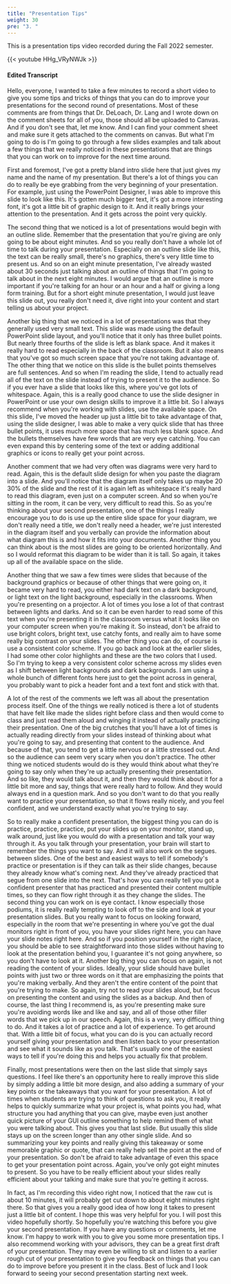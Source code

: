 ```yaml
---
title: "Presentation Tips"
weight: 30
pre: "3. "
---
```


This is a presentation tips video recorded during the Fall 2022 semester.

{{< youtube HHg_VRyNWJk >}}

#### Edited Transcript

Hello, everyone, I wanted to take a few minutes to record a short video to give you some tips and tricks of things that you can do to improve your presentations for the second round of presentations. Most of these comments are from things that Dr. DeLoach, Dr. Lang and I wrote down on the comment sheets for all of you, those should all be uploaded to Canvas. And if you don't see that, let me know. And I can find your comment sheet and make sure it gets attached to the comments on canvas. But what I'm going to do is I'm going to go through a few slides examples and talk about a few things that we really noticed in these presentations that are things that you can work on to improve for the next time around. 

First and foremost, I've got a pretty bland intro slide here that just gives my name and the name of my presentation. But there's a lot of things you can do to really be eye grabbing from the very beginning of your presentation. For example, just using the PowerPoint Designer, I was able to improve this slide to look like this. It's gotten much bigger text, it's got a more interesting font, it's got a little bit of graphic design to it. And it really brings your attention to the presentation. And it gets across the point very quickly. 

The second thing that we noticed is a lot of presentations would begin with an outline slide. Remember that the presentation that you're giving are only going to be about eight minutes. And so you really don't have a whole lot of time to talk during your presentation. Especially on an outline slide like this, the text can be really small, there's no graphics, there's very little time to present us. And so on an eight minute presentation, I've already wasted about 30 seconds just talking about an outline of things that I'm going to talk about in the next eight minutes. I would argue that an outline is more important if you're talking for an hour or an hour and a half or giving a long form training. But for a short eight minute presentation, I would just leave this slide out, you really don't need it, dive right into your content and start telling us about your project. 

Another big thing that we noticed in a lot of presentations was that they generally used very small text. This slide was made using the default PowerPoint slide layout, and you'll notice that it only has three bullet points. But nearly three fourths of the slide is left as blank space. And it makes it really hard to read especially in the back of the classroom. But it also means that you've got so much screen space that you're not taking advantage of. The other thing that we notice on this slide is the bullet points themselves are full sentences. And so when I'm reading the slide, I tend to actually read all of the text on the slide instead of trying to present it to the audience. So if you ever have a slide that looks like this, where you've got lots of whitespace. Again, this is a really good chance to use the slide designer in PowerPoint or use your own design skills to improve it a little bit. So I always recommend when you're working with slides, use the available space. On this slide, I've moved the header up just a little bit to take advantage of that, using the slide designer, I was able to make a very quick slide that has three bullet points, it uses much more space that has much less blank space. And the bullets themselves have few words that are very eye catching. You can even expand this by centering some of the text or adding additional graphics or icons to really get your point across. 

Another comment that we had very often was diagrams were very hard to read. Again, this is the default slide design for when you paste the diagram into a slide. And you'll notice that the diagram itself only takes up maybe 20 30% of the slide and the rest of it is again left as whitespace it's really hard to read this diagram, even just on a computer screen. And so when you're sitting in the room, it can be very, very difficult to read this. So as you're thinking about your second presentation, one of the things I really encourage you to do is use up the entire slide space for your diagram, we don't really need a title, we don't really need a header, we're just interested in the diagram itself and you verbally can provide the information about what diagram this is and how it fits into your documents. Another thing you can think about is the most slides are going to be oriented horizontally. And so I would reformat this diagram to be wider than it is tall. So again, it takes up all of the available space on the slide. 

Another thing that we saw a few times were slides that because of the background graphics or because of other things that were going on, it became very hard to read, you either had dark text on a dark background, or light text on the light background, especially in the classrooms. When you're presenting on a projector. A lot of times you lose a lot of that contrast between lights and darks. And so it can be even harder to read some of this text when you're presenting it in the classroom versus what it looks like on your computer screen when you're making it. So instead, don't be afraid to use bright colors, bright text, use catchy fonts, and really aim to have some really big contrast on your slides. The other thing you can do, of course is use a consistent color scheme. If you go back and look at the earlier slides, I had some other color highlights and these are the two colors that I used. So I'm trying to keep a very consistent color scheme across my slides even as I shift between light backgrounds and dark backgrounds. I am using a whole bunch of different fonts here just to get the point across in general, you probably want to pick a header font and a text font and stick with that. 

A lot of the rest of the comments we left was all about the presentation process itself. One of the things we really noticed is there a lot of students that have felt like made the slides right before class and then would come to class and just read them aloud and winging it instead of actually practicing their presentation. One of the big crutches that you'll have a lot of times is actually reading directly from your slides instead of thinking about what you're going to say, and presenting that content to the audience. And because of that, you tend to get a little nervous or a little stressed out. And so the audience can seem very scary when you don't practice. The other thing we noticed students would do is they would think about what they're going to say only when they're up actually presenting their presentation. And so like, they would talk about it, and then they would think about it for a little bit more and say, things that were really hard to follow. And they would always end in a question mark. And so you don't want to do that you really want to practice your presentation, so that it flows really nicely, and you feel confident, and we understand exactly what you're trying to say. 

So to really make a confident presentation, the biggest thing you can do is practice, practice, practice, put your slides up on your monitor, stand up, walk around, just like you would do with a presentation and talk your way through it. As you talk through your presentation, your brain will start to remember the things you want to say. And it will also work on the segues. between slides. One of the best and easiest ways to tell if somebody's practice or presentation is if they can talk as their slide changes, because they already know what's coming next. And they've already practiced that segue from one slide into the next. That's how you can really tell you got a confident presenter that has practiced and presented their content multiple times, so they can flow right through it as they change the slides. The second thing you can work on is eye contact. I know especially those podiums, it is really really tempting to look off to the side and look at your presentation slides. But you really want to focus on looking forward, especially in the room that we're presenting in where you've got the dual monitors right in front of you, you have your slides right here, you can have your slide notes right here. And so if you position yourself in the right place, you should be able to see straightforward into those slides without having to look at the presentation behind you, I guarantee it's not going anywhere, so you don't have to look at it. Another big thing you can focus on again, is not reading the content of your slides. Ideally, your slide should have bullet points with just two or three words on it that are emphasizing the points that you're making verbally. And they aren't the entire content of the point that you're trying to make. So again, try not to read your slides aloud, but focus on presenting the content and using the slides as a backup. And then of course, the last thing I recommend is, as you're presenting make sure you're avoiding words like and like and say, and all of those other filler words that we pick up in our speech. Again, this is a very, very difficult thing to do. And it takes a lot of practice and a lot of experience. To get around that. With a little bit of focus, what you can do is you can actually record yourself giving your presentation and then listen back to your presentation and see what it sounds like as you talk. That's usually one of the easiest ways to tell if you're doing this and helps you actually fix that problem. 

Finally, most presentations were then on the last slide that simply says questions. I feel like there's an opportunity here to really improve this slide by simply adding a little bit more design, and also adding a summary of your key points or the takeaways that you want for your presentation. A lot of times when students are trying to think of questions to ask you, it really helps to quickly summarize what your project is, what points you had, what structure you had anything that you can give, maybe even just another quick picture of your GUI outline something to help remind them of what you were talking about. This gives you that last slide. But usually this slide stays up on the screen longer than any other single slide. And so summarizing your key points and really giving this takeaway or some memorable graphic or quote, that can really help sell the point at the end of your presentation. So don't be afraid to take advantage of even this space to get your presentation point across. Again, you've only got eight minutes to present. So you have to be really efficient about your slides really efficient about your talking and make sure that you're getting it across. 

In fact, as I'm recording this video right now, I noticed that the raw cut is about 10 minutes, it will probably get cut down to about eight minutes right there. So that gives you a really good idea of how long it takes to present just a little bit of content. I hope this was very helpful for you. I will post this video hopefully shortly. So hopefully you're watching this before you give your second presentation. If you have any questions or comments, let me know. I'm happy to work with you to give you some more presentation tips. I also recommend working with your advisors, they can be a great first draft of your presentation. They may even be willing to sit and listen to a earlier rough cut of your presentation to give you feedback on things that you can do to improve before you present it in the class. Best of luck and I look forward to seeing your second presentation starting next week.


